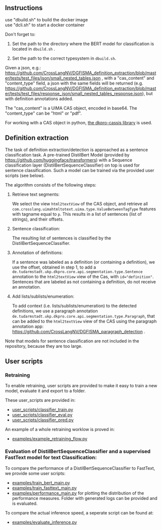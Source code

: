 Instructions
------------

use "dbuild.sh" to build the docker image <br />
use "dcli.sh" to start a docker container

Don't forget to:

1) Set the path to the directory where the BERT model for classification is located in `dbuild.sh` . 

2) Set the path to the correct typesystem in `dbuild.sh`.

Given a json, e.g.: https://github.com/CrossLangNV/DGFISMA_definition_extraction/blob/master/tests/test_files/json/small_nested_tables.json , with a "cas_content" and "content_type" field, a json with the same fields will be returned (e.g. https://github.com/CrossLangNV/DGFISMA_definition_extraction/blob/master/tests/test_files/response_json/small_nested_tables_response.json), but with definition annotations added. 

The "cas_content" is a UIMA CAS object, encoded in base64. The "content_type" can be "html" or "pdf". 

For working with a CAS object in python, [the dkpro-cassis library](https://github.com/dkpro/dkpro-cassis) is used.

## Definition extraction

The task of definition extraction/detection is approached as a sentence classification task. A pre-trained DistilBert Model (provided by https://github.com/huggingface/transformers) with a Sequence classification layer (DistilBertSequenceClassifier) on top is used for sentence classification. Such a model can be trained via the provided user scripts (see below).

The algorithm consists of the following steps:

1. Retrieve text segments:
    
    We select the view `html2textView` of the CAS object, and retrieve all `com.crosslang.uimahtmltotext.uima.type.ValueBetweenTagType` features with tagname equal to `p`. This results in a list of sentences (list of strings), and their offsets.
    
2. Sentence classification:

    The resulting list of sentences is classified by the DistilBertSequenceClassifier.
    
3. Annotation of definitions:

    If a sentence was labeled as a definition (or containing a definition), we use the offset, obtained in step 1, to add a `de.tudarmstadt.ukp.dkpro.core.api.segmentation.type.Sentence` annotation to the `html2textView` view of the Cas, with `id="definition"`. Sentences that are labeled as not containing a definition, do not receive an annotation.

4. Add lists/sublists/enumeration:

    To add context (i.e. lists/sublists/enumeration) to the detected definitions, we use a paragraph annotation `de.tudarmstadt.ukp.dkpro.core.api.segmentation.type.Paragraph`, that can be added to the `html2textView` view of the CAS using the paragraph annotation app: https://github.com/CrossLangNV/DGFISMA_paragraph_detection .

Note that models for sentence classification are not included in the repository, because they are too large. 

## User scripts

### Retraining

To enable retraining, user scripts are provided to make it easy to train a new model, evaluate it and export to a folder.

These user_scripts are provided in:
* [user_scripts/classifier_train.py](user_scripts/classifier_train.py)
* [user_scripts/classifier_eval.py](user_scripts/classifier_eval.py)
* [user_scripts/classifier_pred.py](user_scripts/classifier_pred.py)

An example of a whole retraining worklow is proved in:
* [examples/example_retraining_flow.py](examples/example_retraining_flow.py) 

### Evaluation of DistilBertSequenceClassifier and a supervised FastText model for text Classification: 

To compare the performance of a DistilBertSequenceClassifier to FastText, we provide some user scripts:

* [examples/train_bert_main.py](examples/train_bert_main.py)
* [examples/train_fasttext_main.py](examples/train_fasttext_main.py)
* [examples/performance_main.py](examples/performance_main.py) for plotting the distribution of the performance measures. Folder with generated logs can be provided and is evaluated.

To compare the actual inference speed, a seperate script can be found at:
* [examples/evaluate_inference.py](examples/evaluate_inference.py)